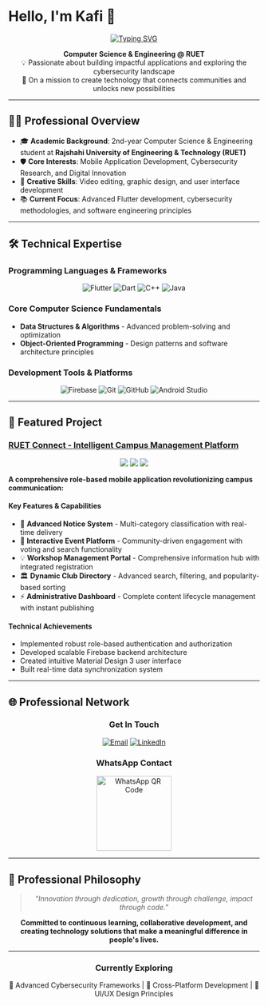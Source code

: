 # Hello, I'm Kafi  👋

<div align="center">

[![Typing SVG](https://readme-typing-svg.herokuapp.com?font=Fira+Code&size=22&pause=1000&color=2196F3&center=true&vCenter=true&width=600&lines=Flutter+Developer;Cybersecurity+Enthusiast;Computer+Science+Student;Problem+Solver)](https://git.io/typing-svg)

**Computer Science & Engineering @ RUET**  
💡 Passionate about building impactful applications and exploring the cybersecurity landscape  
🎯 On a mission to create technology that connects communities and unlocks new possibilities  

</div>

---

## 👨‍💻 **Professional Overview**

- 🎓 **Academic Background**: 2nd-year Computer Science & Engineering student at **Rajshahi University of Engineering & Technology (RUET)**
- 🛡️ **Core Interests**: Mobile Application Development, Cybersecurity Research, and Digital Innovation
- 🎨 **Creative Skills**: Video editing, graphic design, and user interface development
- 📚 **Current Focus**: Advanced Flutter development, cybersecurity methodologies, and software engineering principles

---

## 🛠️ **Technical Expertise**

### **Programming Languages & Frameworks**
<div align="center">

![Flutter](https://img.shields.io/badge/Flutter-02569B?style=for-the-badge&logo=flutter&logoColor=white)
![Dart](https://img.shields.io/badge/Dart-0175C2?style=for-the-badge&logo=dart&logoColor=white)
![C++](https://img.shields.io/badge/C++-00599C?style=for-the-badge&logo=cplusplus&logoColor=white)
![Java](https://img.shields.io/badge/Java-ED8B00?style=for-the-badge&logo=java&logoColor=white)

</div>

### **Core Computer Science Fundamentals**
- **Data Structures & Algorithms** - Advanced problem-solving and optimization
- **Object-Oriented Programming** - Design patterns and software architecture principles

### **Development Tools & Platforms**
<div align="center">

![Firebase](https://img.shields.io/badge/Firebase-FFCA28?style=for-the-badge&logo=firebase&logoColor=black)
![Git](https://img.shields.io/badge/Git-F05032?style=for-the-badge&logo=git&logoColor=white)
![GitHub](https://img.shields.io/badge/GitHub-181717?style=for-the-badge&logo=github&logoColor=white)
![Android Studio](https://img.shields.io/badge/Android%20Studio-3DDC84?style=for-the-badge&logo=androidstudio&logoColor=white)

</div>

---

## 🚀 **Featured Project**

### **[RUET Connect - Intelligent Campus Management Platform](https://github.com/your-repo-link)**

<div align="center">
<img src="https://img.shields.io/badge/Flutter-02569B?style=for-the-badge&logo=flutter&logoColor=white">
<img src="https://img.shields.io/badge/Firebase-FFCA28?style=for-the-badge&logo=firebase&logoColor=black">
<img src="https://img.shields.io/badge/Material%20Design%203-6200EA?style=for-the-badge&logo=materialdesign&logoColor=white">
</div>

**A comprehensive role-based mobile application revolutionizing campus communication:**

#### **Key Features & Capabilities**
- 📢 **Advanced Notice System** - Multi-category classification with real-time delivery
- 🎉 **Interactive Event Platform** - Community-driven engagement with voting and search functionality  
- 💡 **Workshop Management Portal** - Comprehensive information hub with integrated registration
- 🏛️ **Dynamic Club Directory** - Advanced search, filtering, and popularity-based sorting
- ⚡ **Administrative Dashboard** - Complete content lifecycle management with instant publishing

#### **Technical Achievements**
- Implemented robust role-based authentication and authorization
- Developed scalable Firebase backend architecture
- Created intuitive Material Design 3 user interface
- Built real-time data synchronization system

---

## 🌐 **Professional Network**

<div align="center">

### **Get In Touch**

[![Email](https://img.shields.io/badge/Email-kafikustori@gmail.com-EA4335?style=for-the-badge&logo=gmail&logoColor=white)](mailto:kafikustori@gmail.com)
[![LinkedIn](https://img.shields.io/badge/LinkedIn-Abdullah%20Hal%20Kafi%20Nafees-0A66C2?style=for-the-badge&logo=linkedin&logoColor=white)](https://www.linkedin.com/in/abdullah-hal-kafi-nafees-0948b220a)

### **WhatsApp Contact**
<img src="https://github.com/user-attachments/assets/7919e897-d8ad-42ce-957c-58b0b1d47dfc" width="150" alt="WhatsApp QR Code">

</div>

---

## 🎯 **Professional Philosophy**

<div align="center">

> *"Innovation through dedication, growth through challenge, impact through code."*

**Committed to continuous learning, collaborative development, and creating technology solutions that make a meaningful difference in people's lives.**

</div>

---

<div align="center">

### **Currently Exploring**
🔐 Advanced Cybersecurity Frameworks | 📱 Cross-Platform Development | 🎨 UI/UX Design Principles

</div>
